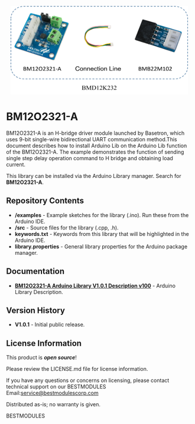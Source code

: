 <div align=center>
<img src="https://github.com/BestModules-Libraries/img/blob/main/BMD12K232_V1.0.png" width="480" height="240"> 
</div> 

BM12O2321-A
===========================================================

BM12O2321-A is an H-bridge driver module launched by Basetron, which uses 9-bit single-wire bidirectional UART communication method.This document describes how to install Arduino Lib on the Arduino Lib function of the BM12O2321-A. The example demonstrates the function of sending single step delay operation command to H bridge and obtaining load current.

This library can be installed via the Arduino Library manager. Search for **BM12O2321-A**. 

Repository Contents
-------------------

* **/examples** - Example sketches for the library (.ino). Run these from the Arduino IDE. 
* **/src** - Source files for the library (.cpp, .h).
* **keywords.txt** - Keywords from this library that will be highlighted in the Arduino IDE. 
* **library.properties** - General library properties for the Arduino package manager. 

Documentation 
-------------------

* **[BM12O2321-A Arduino Library V1.0.1 Description v100]( https://www.bestmodulescorp.com/bm12o2321-a.html#tab-product2 )** - Arduino Library Description.

Version History  
-------------------

* **V1.0.1** - Initial public release.

License Information
-------------------

This product is _**open source**_! 

Please review the LICENSE.md file for license information. 

If you have any questions or concerns on licensing, please contact technical support on our BESTMODULES Email:service@bestmodulescorp.com

Distributed as-is; no warranty is given.

BESTMODULES
